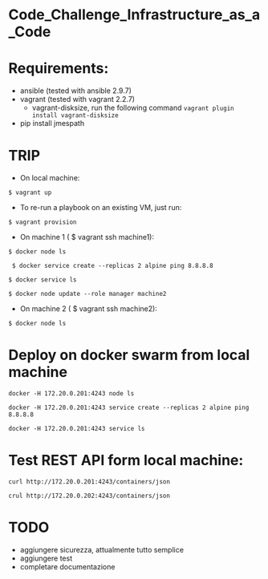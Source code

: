 # Code_Challenge_Infrastructure_as_a_Code

# Requirements:
- ansible (tested with ansible 2.9.7)
- vagrant (tested with vagrant 2.2.7)
    - vagrant-disksize, run the following command ```vagrant plugin install vagrant-disksize```
- pip install jmespath

# TRIP
- On local machine:

```$ vagrant up```

- To re-run a playbook on an existing VM, just run:

``` $ vagrant provision ```

- On machine 1 ( $ vagrant ssh machine1):

``` $ docker node ls ```

``` $ docker service create --replicas 2 alpine ping 8.8.8.8```

``` $ docker service ls ```

``` $ docker node update --role manager machine2 ```

- On machine 2 ( $ vagrant ssh machine2):

``` $ docker node ls ```

# Deploy on docker swarm from local machine
```docker -H 172.20.0.201:4243 node ls```

```docker -H 172.20.0.201:4243 service create --replicas 2 alpine ping 8.8.8.8```

```docker -H 172.20.0.201:4243 service ls```

# Test REST API form local machine:
``` curl http://172.20.0.201:4243/containers/json ```

``` crul http://172.20.0.202:4243/containers/json ```


# TODO
- aggiungere sicurezza, attualmente tutto semplice
- aggiungere test
- completare documentazione
